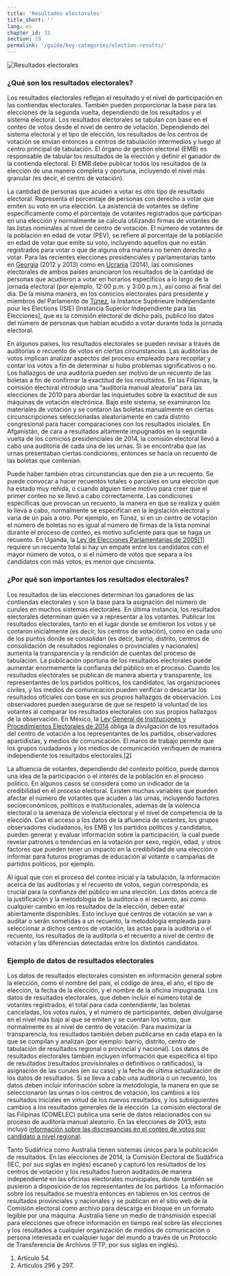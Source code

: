```yaml
---
title: 'Resultados electorales'
title_short: ''
lang: es
chapter_id: 33
section: 19
permalink: '/guide/key-categories/election-results/'
---
```


![Resultados electorales](/images/inventory/categories/election-results-official-final.png)

### ¿Qué son los resultados electorales?

Los resultados electorales reflejan el resultado y el nivel de participación en las contiendas electorales. También pueden proporcionar la base para las elecciones de la segunda vuelta, dependiendo de los resultados y el sistema electoral. Los resultados electorales se tabulan con base en el conteo de votos desde el nivel de centro de votación. Dependiendo del sistema electoral y el tipo de elección, los resultados de los centros de votación se envían entonces a centros de tabulación intermedios y luego al centro principal de tabulación. El órgano de gestión electoral (EMB) es responsable de tabular los resultados de la elección y definir el ganador de la contienda electoral. El EMB debe publicar todos los resultados de la elección de una manera completa y oportuna, incluyendo el nivel más granular (es decir, el centro de votación).

La cantidad de personas que acuden a votar es otro tipo de resultado electoral. Representa el porcentaje de personas con derecho a votar que emiten su voto en una elección. La asistencia de votantes se define específicamente como el porcentaje de votantes registrados que participan en una elección y normalmente se calcula utilizando firmas de votantes de las listas nominales al nivel de centro de votación. El número de votantes de la población en edad de votar (PEV), se refiere al porcentaje de la población en edad de votar que emite su voto, incluyendo aquellos que no están registrados para votar o que de alguna otra manera no tienen derecho a votar. Para las recientes elecciones presidenciales y parlamentarias tanto en [Georgia](http://cesko02-01.itdc.ge/en/mediisatvis-4-ge/pres-relizebi-13-ge/informacia-kenchisyris-mimdinareobis-da-amomrchevelta-aqtivobis-shesaxeb-1200-st-is-mdgomareobit.page) (2012 y 2013) como en [Ucrania](http://www.cvk.gov.ua/pls/vp2014/WP063?pt00_t001f01=702&PT001F01=702) (2014), las comisiones electorales de ambos países anunciaron los resultados de la cantidad de personas que acudieron a votar en horarios específicos a lo largo de la jornada electoral (por ejemplo, 12:00 p.m. y 3:00 p.m.), así como al final del día. De la misma manera, en los comicios electorales para presidente y miembros del Parlamento de [Túnez](http://www.isie.tn/ar/communiques-ar/%D8%A7%D9%84%D8%B1%D8%A6%D8%A7%D8%B3%D9%8A%D8%A9-%D9%86%D8%B3%D8%A8%D8%A9-%D9%85%D8%B4%D8%A7%D8%B1%D9%83%D8%A9-%D8%A8%D9%84%D8%BA%D8%AA-53-7/), la Instance Supérieure Indépendante pour les Élections (ISIE) \[Instancia Superior Independiente para las Elecciones\], que es la comisión electoral de dicho país, publicó los datos del número de personas que habían acudido a votar durante toda la jornada electoral.

En algunos países, los resultados electorales se pueden revisar a través de auditorías o recuento de votos en ciertas circunstancias. Las auditorías de votos implican analizar aspectos del proceso empleado para recopilar y contar los votos a fin de determinar si hubo problemas significativos o no. Los hallazgos de una auditoría pueden ser motivo de un recuento de las boletas a fin de confirmar la exactitud de los resultados. En las Filipinas, la comisión electoral introdujo una “auditoría manual aleatoria” para las elecciones de 2010 para abordar las inquietudes sobre la exactitud de sus máquinas de votación electrónica. Bajo este sistema, se examinaron los materiales de votación y se contaron las boletas manualmente en ciertas circunscripciones seleccionadas aleatoriamente en cada distrito congresional para hacer comparaciones con los resultados iniciales. En Afganistán, de cara a resultados altamente impugnados en la segunda vuelta de los comicios presidenciales de 2014, la comisión electoral llevó a cabo una auditoría de cada una de las urnas. Si se encontraba que las urnas presentaban ciertas condiciones, entonces se hacía un recuento de las boletas que contenían.

Puede haber también otras circunstancias que den pie a un recuento. Se puede convocar a hacer recuentos totales o parciales en una elección que ha estado muy reñida, o cuando alguien tiene motivo para creer que el primer conteo no se llevó a cabo correctamente. Las condiciones específicas que provocan un recuento, la manera en que se realiza y quién lo lleva a cabo, normalmente se especifican en la legislación electoral y varía de un país a otro. Por ejemplo, en Túnez, si en un centro de votación el número de boletas no es igual al número de firmas de la lista nominal durante el proceso de conteo, es motivo suficiente para que se haga un recuento. En Uganda, la [Ley de Elecciones Parlamentarias de 2005](http://aceproject.org/ero-en/regions/africa/UG/uganda-parliamentary-elections-act-2005/)[\[1\]](#footnote-1) requiere un recuento total si hay un empate entre los candidatos con el mayor número de votos, o si el número de votos que separa a los candidatos con más votos, es menor que cincuenta.

### ¿Por qué son importantes los resultados electorales?

Los resultados de las elecciones determinan los ganadores de las contiendas electorales y son la base para la asignación del número de curules en muchos sistemas electorales. En última instancia, los resultados electorales determinan quién va a representar a los votantes. Publicar los resultados electorales, tanto en el lugar donde se emitieron los votos y se contaron inicialmente (es decir, los centros de votación), como en cada uno de los puntos donde se consolidan (es decir, barrio, distrito, centros de consolidación de resultados regionales o provinciales y nacionales) aumenta la transparencia y la rendición de cuentas del proceso de tabulación. La publicación oportuna de los resultados electorales puede aumentar enormemente la confianza del público en el proceso. Cuando los resultados electorales se publican de manera abierta y transparente, los representantes de los partidos políticos, los candidatos, las organizaciones civiles, y los medios de comunicación pueden verificar o descartar los resultados oficiales con base en sus propios hallazgos de observación. Los observadores pueden asegurarse de que se respetó la voluntad de los votantes al comparar los resultados electorales con sus propios hallazgos de la observación. En México, la [Ley General de Instituciones y Procedimientos Electorales de 2014](http://www.diputados.gob.mx/LeyesBiblio/pdf/LGIPE_100914.pdf) obliga la divulgación de los resultados del centro de votación a los representantes de los partidos, observadores apartidistas, y medios de comunicación. El marco de trabajo permite que los grupos ciudadanos y los medios de comunicación verifiquen de manera independiente los resultados electorales.[\[2\]](#footnote-2)

La afluencia de votantes, dependiendo del contexto político, puede darnos una idea de la participación o el interés de la población en el proceso político. En algunos casos se considera como un indicador de la credibilidad en el proceso electoral. Existen muchas variables que pueden afectar el número de votantes que acuden a las urnas, incluyendo factores socioeconómicos, políticos e institucionales, además de la violencia electoral o la amenaza de violencia electoral y el nivel de competencia de la elección. Con el acceso a los datos de la afluencia de votantes, los grupos observadores ciudadanos, los EMB y los partidos políticos y candidatos, pueden generar y evaluar información sobre la participación, la cual puede revelar patrones o tendencias en la votación por sexo, región, edad, y otros factores que pueden tener un impacto en la credibilidad de una elección o informar para futuros programas de educación al votante o campañas de partidos políticos, por ejemplo.

Al igual que con el proceso del conteo inicial y la tabulación, la información acerca de las auditorías y el recuento de votos, según corresponda, es crucial para la confianza del público en una elección. Los datos acerca de la justificación y la metodología de la auditoría o el recuento, así como cualquier cambio en los resultados de la elección, deben estar abiertamente disponibles. Esto incluye qué centros de votación se van a auditar o serán sometidas a un recuento, la metodología empleada para seleccionar a dichos centros de votación, las actas para la auditoría o el recuento, los resultados de la auditoría o el recuento a nivel de centro de votación y las diferencias detectadas entre los distintos candidatos.

### Ejemplo de datos de resultados electorales

Los datos de resultados electorales consisten en información general sobre la elección, como el nombre del país, el código de área, el año, el tipo de elección, la fecha de la elección, y el nombre de la oficina impugnada. Los datos de resultados electorales, que deben incluir el número total de votantes registrados, el total para cada contendiente, las boletas canceladas, los votos nulos, y el número de participantes, deben divulgarse en el nivel más bajo al que se emiten y se cuentan los votos, que normalmente es al nivel de centro de votación. Para maximizar la transparencia, los resultados también deben publicarse en cada etapa en la que se compilan y analizan (por ejemplo: barrio, distrito, centro de tabulación de resultados regional o provincial y nacional). Los datos de resultados electorales también incluyen información que especifica el tipo de resultados (resultados provisionales o definitivos o ratificados), la asignación de las curules (en su caso) y la fecha de última actualización de los datos de resultados. Si se lleva a cabo una auditoría o un recuento, los datos deben incluir información sobre la metodología, la manera en que se seleccionaron las urnas o los centros de votación, los cambios a los resultados iniciales en virtud de los nuevos resultados, y los subsiguientes cambios a los resultados generales de la elección. La comisión electoral de las Filipinas (COMELEC) publica una serie de datos relacionados con su proceso de auditoría manual aleatorio. En las elecciones de 2013, esto incluyó [información sobre las discrepancias en el conteo de votos por candidato a nivel regional](http://www.comelec.gov.ph/?r=Archives/RegularElections/2013NLE/RandomManualAudit/RandomManualAuditReport2013/RMAVarianceSummReport).

Tanto Sudáfrica como Australia tienen sistemas únicos para la publicación de resultados. En las elecciones de 2014, la Comisión Electoral de Sudáfrica (IEC, por sus siglas en inglés) escaneó y capturó los resultados de los centros de votación y los resultados fueron auditados de manera independiente en las oficinas electorales municipales, donde también se pusieron a disposición de los representantes de los partidos. La información sobre los resultados se muestra entonces en tableros en los centros de resultados provinciales y nacionales y se publican en el sitio web de la Comisión electoral como archivo para descarga en bloque en un formato legible por una máquina. Australia tiene un medio de transmisión especial para elecciones que ofrece información en tiempo real sobre las elecciones y los resultados a cualquier organización de medios de comunicación o persona interesada en cualquier lugar del mundo a través de un Protocolo de Transferencia de Archivos (FTP, por sus siglas en inglés).

1.  [](#reference-1)Artículo 54.
2.  [](#reference-2)Artículos 296 y 297.
